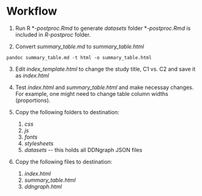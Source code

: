 # Workflow

1. Run R **-postproc.Rmd* to generate *datasets* folder
   **-postproc.Rmd* is included in *R-postproc* folder.
   
2. Convert *summary_table.md* to *summary_table.html*

```shell
pandoc summary_table.md -t html -o summary_table.html
```

3. Edit *index_template.html* to change the study title, C1 vs. C2 and save it as *index.html*

4. Test *index.html* and *summary_table.html* and make necessay changes.  
   For example, one might need to change table column widths (proportions).

5. Copy the following folders to destination:
   1. *css*
   2. *js*
   3. *fonts*
   4. *stylesheets*
   5. *datasets* -- this holds all DDNgraph JSON files

6. Copy the following files to destination:
   1. *index.html*
   2. *summary_table.html*
   3. *ddngraph.html*

